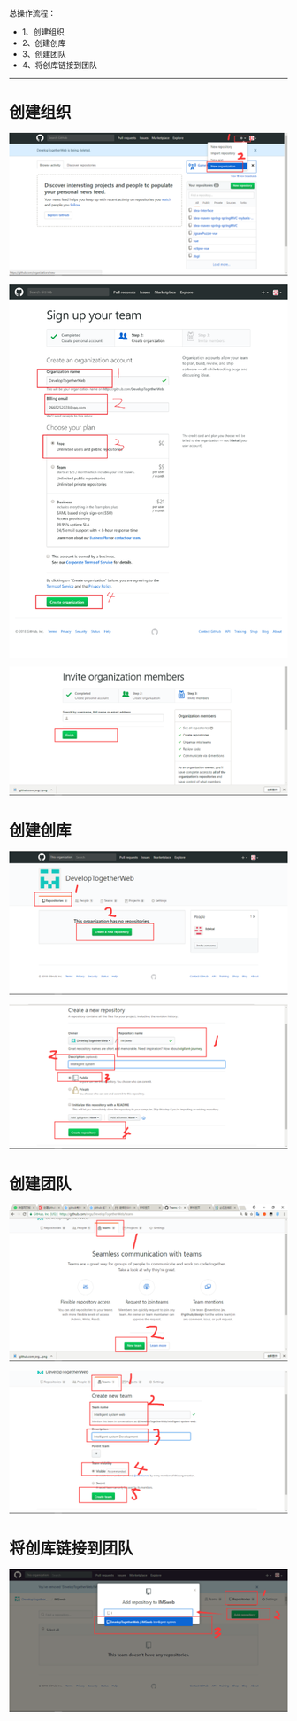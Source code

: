 总操作流程：
- 1、创建组织
- 2、创建创库
- 3、创建团队
- 4、将创库链接到团队

----------
# 创建组织
![](image/1-1.png)

![](image/1-2.png)

![](image/1-3.png)

# 创建创库
![](image/1-4.png)

![](image/1-5.png)

# 创建团队
![](image/1-6.png)

![](image/1-7.png)

# 将创库链接到团队
![](image/1-8.png)
